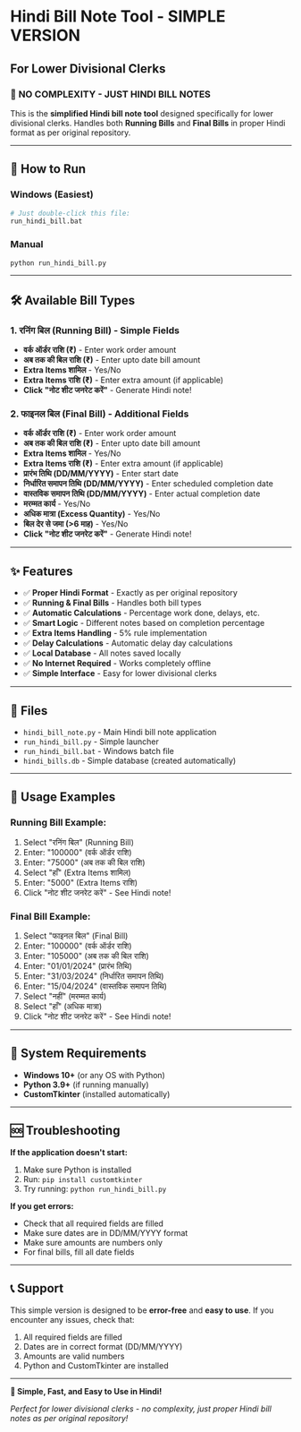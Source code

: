 # Hindi Bill Note Tool - SIMPLE VERSION
## For Lower Divisional Clerks

### 🎯 **NO COMPLEXITY - JUST HINDI BILL NOTES**

This is the **simplified Hindi bill note tool** designed specifically for lower divisional clerks. Handles both **Running Bills** and **Final Bills** in proper Hindi format as per original repository.

---

## 🚀 **How to Run**

### **Windows (Easiest)**
```bash
# Just double-click this file:
run_hindi_bill.bat
```

### **Manual**
```bash
python run_hindi_bill.py
```

---

## 🛠️ **Available Bill Types**

### 1. **रनिंग बिल (Running Bill)** - Simple Fields
- **वर्क ऑर्डर राशि (₹)** - Enter work order amount
- **अब तक की बिल राशि (₹)** - Enter upto date bill amount
- **Extra Items शामिल** - Yes/No
- **Extra Items राशि (₹)** - Enter extra amount (if applicable)
- **Click "नोट शीट जनरेट करें"** - Generate Hindi note!

### 2. **फाइनल बिल (Final Bill)** - Additional Fields
- **वर्क ऑर्डर राशि (₹)** - Enter work order amount
- **अब तक की बिल राशि (₹)** - Enter upto date bill amount
- **Extra Items शामिल** - Yes/No
- **Extra Items राशि (₹)** - Enter extra amount (if applicable)
- **प्रारंभ तिथि (DD/MM/YYYY)** - Enter start date
- **निर्धारित समापन तिथि (DD/MM/YYYY)** - Enter scheduled completion date
- **वास्तविक समापन तिथि (DD/MM/YYYY)** - Enter actual completion date
- **मरम्मत कार्य** - Yes/No
- **अधिक मात्रा (Excess Quantity)** - Yes/No
- **बिल देर से जमा (>6 माह)** - Yes/No
- **Click "नोट शीट जनरेट करें"** - Generate Hindi note!

---

## ✨ **Features**

- ✅ **Proper Hindi Format** - Exactly as per original repository
- ✅ **Running & Final Bills** - Handles both bill types
- ✅ **Automatic Calculations** - Percentage work done, delays, etc.
- ✅ **Smart Logic** - Different notes based on completion percentage
- ✅ **Extra Items Handling** - 5% rule implementation
- ✅ **Delay Calculations** - Automatic delay day calculations
- ✅ **Local Database** - All notes saved locally
- ✅ **No Internet Required** - Works completely offline
- ✅ **Simple Interface** - Easy for lower divisional clerks

---

## 📁 **Files**

- `hindi_bill_note.py` - Main Hindi bill note application
- `run_hindi_bill.py` - Simple launcher
- `run_hindi_bill.bat` - Windows batch file
- `hindi_bills.db` - Simple database (created automatically)

---

## 🎯 **Usage Examples**

### **Running Bill Example:**
1. Select "रनिंग बिल" (Running Bill)
2. Enter: "100000" (वर्क ऑर्डर राशि)
3. Enter: "75000" (अब तक की बिल राशि)
4. Select "हाँ" (Extra Items शामिल)
5. Enter: "5000" (Extra Items राशि)
6. Click "नोट शीट जनरेट करें" - See Hindi note!

### **Final Bill Example:**
1. Select "फाइनल बिल" (Final Bill)
2. Enter: "100000" (वर्क ऑर्डर राशि)
3. Enter: "105000" (अब तक की बिल राशि)
4. Enter: "01/01/2024" (प्रारंभ तिथि)
5. Enter: "31/03/2024" (निर्धारित समापन तिथि)
6. Enter: "15/04/2024" (वास्तविक समापन तिथि)
7. Select "नहीं" (मरम्मत कार्य)
8. Select "हाँ" (अधिक मात्रा)
9. Click "नोट शीट जनरेट करें" - See Hindi note!

---

## 🔧 **System Requirements**

- **Windows 10+** (or any OS with Python)
- **Python 3.9+** (if running manually)
- **CustomTkinter** (installed automatically)

---

## 🆘 **Troubleshooting**

**If the application doesn't start:**
1. Make sure Python is installed
2. Run: `pip install customtkinter`
3. Try running: `python run_hindi_bill.py`

**If you get errors:**
- Check that all required fields are filled
- Make sure dates are in DD/MM/YYYY format
- Make sure amounts are numbers only
- For final bills, fill all date fields

---

## 📞 **Support**

This simple version is designed to be **error-free** and **easy to use**. If you encounter any issues, check that:

1. All required fields are filled
2. Dates are in correct format (DD/MM/YYYY)
3. Amounts are valid numbers
4. Python and CustomTkinter are installed

---

**🎉 Simple, Fast, and Easy to Use in Hindi!**

*Perfect for lower divisional clerks - no complexity, just proper Hindi bill notes as per original repository!*
